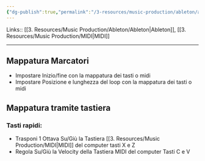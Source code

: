 ```yaml
---
{"dg-publish":true,"permalink":"/3-resources/music-production/ableton/ableton-mappatura/","tags":["type/note"]}
---
```


Links:: [[3. Resources/Music Production/Ableton/Ableton\|Ableton]], [[3. Resources/Music Production/MIDI\|MIDI]]

---
## Mappatura Marcatori

- Impostare Inizio/fine con la mappatura dei tasti o midi
- Impostare Posizione e lunghezza del loop con la mappatura dei tasti o midi

## Mappatura tramite tastiera

### Tasti rapidi:

- Trasponi 1 Ottava Su/Giù la Tastiera [[3. Resources/Music Production/MIDI\|MIDI]] del computer tasti X e Z
- Regola Su/Giù la Velocity della Tastiera MIDI del computer Tasti C e V


